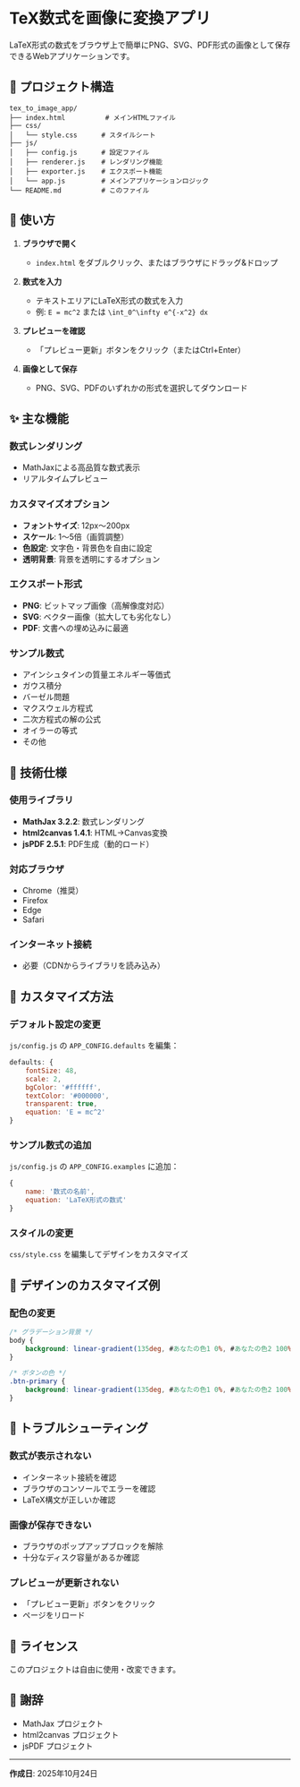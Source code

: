 # TeX数式を画像に変換アプリ

LaTeX形式の数式をブラウザ上で簡単にPNG、SVG、PDF形式の画像として保存できるWebアプリケーションです。

## 📁 プロジェクト構造

```
tex_to_image_app/
├── index.html          # メインHTMLファイル
├── css/
│   └── style.css      # スタイルシート
├── js/
│   ├── config.js      # 設定ファイル
│   ├── renderer.js    # レンダリング機能
│   ├── exporter.js    # エクスポート機能
│   └── app.js         # メインアプリケーションロジック
└── README.md          # このファイル
```

## 🚀 使い方

1. **ブラウザで開く**
   - `index.html` をダブルクリック、またはブラウザにドラッグ&ドロップ

2. **数式を入力**
   - テキストエリアにLaTeX形式の数式を入力
   - 例: `E = mc^2` または `\int_0^\infty e^{-x^2} dx`

3. **プレビューを確認**
   - 「プレビュー更新」ボタンをクリック（またはCtrl+Enter）

4. **画像として保存**
   - PNG、SVG、PDFのいずれかの形式を選択してダウンロード

## ✨ 主な機能

### 数式レンダリング
- MathJaxによる高品質な数式表示
- リアルタイムプレビュー

### カスタマイズオプション
- **フォントサイズ**: 12px～200px
- **スケール**: 1～5倍（画質調整）
- **色設定**: 文字色・背景色を自由に設定
- **透明背景**: 背景を透明にするオプション

### エクスポート形式
- **PNG**: ビットマップ画像（高解像度対応）
- **SVG**: ベクター画像（拡大しても劣化なし）
- **PDF**: 文書への埋め込みに最適

### サンプル数式
- アインシュタインの質量エネルギー等価式
- ガウス積分
- バーゼル問題
- マクスウェル方程式
- 二次方程式の解の公式
- オイラーの等式
- その他

## 🔧 技術仕様

### 使用ライブラリ
- **MathJax 3.2.2**: 数式レンダリング
- **html2canvas 1.4.1**: HTML→Canvas変換
- **jsPDF 2.5.1**: PDF生成（動的ロード）

### 対応ブラウザ
- Chrome（推奨）
- Firefox
- Edge
- Safari

### インターネット接続
- 必要（CDNからライブラリを読み込み）

## 📝 カスタマイズ方法

### デフォルト設定の変更
`js/config.js` の `APP_CONFIG.defaults` を編集：

```javascript
defaults: {
    fontSize: 48,
    scale: 2,
    bgColor: '#ffffff',
    textColor: '#000000',
    transparent: true,
    equation: 'E = mc^2'
}
```

### サンプル数式の追加
`js/config.js` の `APP_CONFIG.examples` に追加：

```javascript
{
    name: '数式の名前',
    equation: 'LaTeX形式の数式'
}
```

### スタイルの変更
`css/style.css` を編集してデザインをカスタマイズ

## 🎨 デザインのカスタマイズ例

### 配色の変更
```css
/* グラデーション背景 */
body {
    background: linear-gradient(135deg, #あなたの色1 0%, #あなたの色2 100%);
}

/* ボタンの色 */
.btn-primary {
    background: linear-gradient(135deg, #あなたの色1 0%, #あなたの色2 100%);
}
```

## 🐛 トラブルシューティング

### 数式が表示されない
- インターネット接続を確認
- ブラウザのコンソールでエラーを確認
- LaTeX構文が正しいか確認

### 画像が保存できない
- ブラウザのポップアップブロックを解除
- 十分なディスク容量があるか確認

### プレビューが更新されない
- 「プレビュー更新」ボタンをクリック
- ページをリロード

## 📄 ライセンス

このプロジェクトは自由に使用・改変できます。

## 🙏 謝辞

- MathJax プロジェクト
- html2canvas プロジェクト
- jsPDF プロジェクト

---

**作成日**: 2025年10月24日
